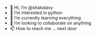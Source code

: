 - 👋 Hi, I’m @shakalaxy
- 👀 I’m interested in python
- 🌱 I’m currently learning everything
- 💞️ I’m looking to collaborate on anything
- 📫 How to reach me ... next door

<!---
shakalaxy/shakalaxy is a ✨ special ✨ repository because its `README.md` (this file) appears on your GitHub profile.
You can click the Preview link to take a look at your changes.
--->
